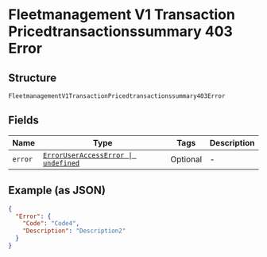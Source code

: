 
# Fleetmanagement V1 Transaction Pricedtransactionssummary 403 Error

## Structure

`FleetmanagementV1TransactionPricedtransactionssummary403Error`

## Fields

| Name | Type | Tags | Description |
|  --- | --- | --- | --- |
| `error` | [`ErrorUserAccessError \| undefined`](../../doc/models/error-user-access-error.md) | Optional | - |

## Example (as JSON)

```json
{
  "Error": {
    "Code": "Code4",
    "Description": "Description2"
  }
}
```

